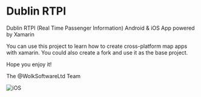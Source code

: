 Dublin RTPI
===========

Dublin RTPI (Real Time Passenger Information) Android &amp; iOS App powered by Xamarin

You can use this project to learn how to create cross-platform map apps with xamarin. You could also create a fork and use it as the base project. 

Hope you enjoy it!

The @WolkSoftwareLtd Team

![iOS](http://i.imgur.com/CBCfRX4.jpg)
